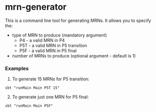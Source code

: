 # mrn-generator

This is a command line tool for generating MRNs. It allows you to specify the:
* type of MRN to produce (mandatory argument)
    * P4 - a valid MRN in P4
    * P5T - a valid MRN in P5 transition
    * P5F - a valid MRN in P5 final
* number of MRNs to produce (optional argument - default is 1)

### Examples
1. To generate 15 MRNs for P5 transition:

`sbt "runMain Main P5T 15"`

2. To generate just one MRN for P5 final:

`sbt "runMain Main P5F"`
